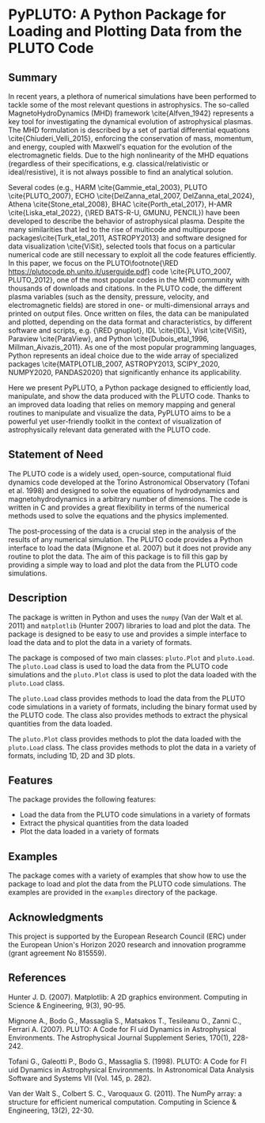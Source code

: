 # PyPLUTO: A Python Package for Loading and Plotting Data from the PLUTO Code
## Summary
In recent years, a plethora of numerical simulations have been performed to tackle some of the most relevant questions in astrophysics.
The so-called MagnetoHydroDynamics (MHD) framework \cite{Alfven_1942} represents a key tool for investigating the dynamical evolution of astrophysical plasmas.
The MHD formulation is described by a set of partial differential equations \cite{Chiuderi_Velli_2015}, enforcing the conservation of mass, momentum, and energy, coupled with Maxwell's equation for the evolution of the electromagnetic fields.
Due to the high nonlinearity of the MHD equations (regardless of their specifications, e.g. classical/relativistic or ideal/resistive), it is not always possible to find an analytical solution.

Several codes (e.g., HARM \cite{Gammie_etal_2003}, PLUTO \cite{PLUTO_2007}, ECHO \cite{DelZanna_etal_2007, DelZanna_etal_2024}, Athena \cite{Stone_etal_2008}, BHAC \cite{Porth_etal_2017}, H-AMR \cite{Liska_etal_2022}, {\RED BATS-R-U, GMUNU, PENCIL}) have been developed to describe the behavior of astrophysical plasma.
Despite the many similarities that led to the rise of multicode and multipurpose packages\cite{Turk_etal_2011, ASTROPY2013} and software designed for data visualization \cite{ViSit}, selected tools that focus on a particular numerical code are still necessary to exploit all the code features efficiently.
In this paper, we focus on the PLUTO\footnote{\RED https://plutocode.ph.unito.it/userguide.pdf} code \cite{PLUTO_2007, PLUTO_2012}, one of the most popular codes in the MHD community with thousands of downloads and citations.
In the PLUTO code, the different plasma variables (such as the density, pressure, velocity, and electromagnetic fields) are stored in one- or multi-dimensional arrays and printed on output files.
Once written on files, the data can be manipulated and plotted, depending on the data format and characteristics, by different software and scripts, e.g. {\RED gnuplot}, IDL \cite{IDL}, Visit \cite{ViSit}, Paraview \cite{ParaView}, and Python \cite{Dubois_etal_1996, Millman_Aivazis_2011}.
As one of the most popular programming languages, Python represents an ideal choice due to the wide array of specialized packages  \cite{MATPLOTLIB_2007, ASTROPY2013, SCIPY_2020, NUMPY2020, PANDAS2020} that significantly enhance its applicability.

Here we present PyPLUTO, a Python package designed to efficiently load, manipulate, and show the data produced with the PLUTO code.
Thanks to an improved data loading that relies on memory mapping and general routines to manipulate and visualize the data, PyPLUTO aims to be a powerful yet user-friendly toolkit in the context of visualization of astrophysically relevant data generated with the PLUTO code.

## Statement of Need
The PLUTO code is a widely used, open-source, computational fluid dynamics
code developed at the Torino Astronomical Observatory (Tofani et al. 1998)
and designed to solve the equations of hydrodynamics and magnetohydrodynamics
in a arbitrary number of dimensions. The code is written in C and provides
a great flexibility in terms of the numerical methods used to solve the
equations and the physics implemented.

The post-processing of the data is a crucial step in the analysis of the
results of any numerical simulation. The PLUTO code provides a Python
interface to load the data (Mignone et al. 2007) but it does not provide
any routine to plot the data. The aim of this package is to fill this gap
by providing a simple way to load and plot the data from the PLUTO code
simulations.

## Description
The package is written in Python and uses the `numpy` (Van der Walt et al.
2011) and `matplotlib` (Hunter 2007) libraries to load and plot the data.
The package is designed to be easy to use and provides a simple interface
to load the data and to plot the data in a variety of formats.

The package is composed of two main classes: `pluto.Plot` and `pluto.Load`.
The `pluto.Load` class is used to load the data from the PLUTO code
simulations and the `pluto.Plot` class is used to plot the data loaded
with the `pluto.Load` class.

The `pluto.Load` class provides methods to load the data from the PLUTO
code simulations in a variety of formats, including the binary format
used by the PLUTO code. The class also provides methods to extract the
physical quantities from the data loaded.

The `pluto.Plot` class provides methods to plot the data loaded with the
`pluto.Load` class. The class provides methods to plot the data in a
variety of formats, including 1D, 2D and 3D plots.

## Features
The package provides the following features:

*   Load the data from the PLUTO code simulations in a variety of formats
*   Extract the physical quantities from the data loaded
*   Plot the data loaded in a variety of formats

## Examples
The package comes with a variety of examples that show how to use the
package to load and plot the data from the PLUTO code simulations. The
examples are provided in the `examples` directory of the package.

## Acknowledgments
This project is supported by the European Research Council (ERC) under the
European Union's Horizon 2020 research and innovation programme (grant
agreement No 815559).

## References

Hunter J. D. (2007). Matplotlib: A 2D graphics environment. Computing in
Science & Engineering, 9(3), 90-95.

Mignone A., Bodo G., Massaglia S., Matsakos T., Tesileanu O., Zanni C.,
Ferrari A. (2007). PLUTO: A Code for Fl uid Dynamics in Astrophysical
Environments. The Astrophysical Journal Supplement Series, 170(1), 228-242.

Tofani G., Galeotti P., Bodo G., Massaglia S. (1998). PLUTO: A Code for
Fl uid Dynamics in Astrophysical Environments. In Astronomical Data
Analysis Software and Systems VII (Vol. 145, p. 282).

Van der Walt S., Colbert S. C., Varoquaux G. (2011). The NumPy array: a
structure for efficient numerical computation. Computing in Science &
Engineering, 13(2), 22-30.
